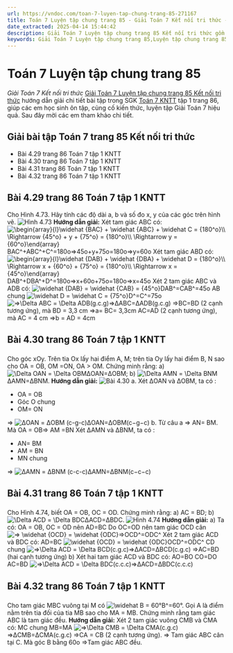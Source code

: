 ```yaml
---
url: https://vndoc.com/toan-7-luyen-tap-chung-trang-85-271167
title: Toán 7 Luyện tập chung trang 85 - Giải Toán 7 Kết nối tri thức - VnDoc.com
date_extracted: 2025-04-14 15:44:42
description: Giải Toán 7 Luyện tập chung trang 85 Kết nối tri thức gồm lời giải chi tiết cho từng bài tập trong SGK Toán 7 cho các em học sinh tham khảo luyện Giải Toán 7 hiệu quả.
keywords: Giải Toán 7 Luyện tập chung trang 85,Luyện tập chung trang 85,Giải Toán 7 kết nối tri thức Luyện tập chung trang 85,toán lớp 7 kết nối tri thức,toán 7,toán lớp 7,giải toán lớp 7,giải toán 7,toán 7 kết nối tri thức,giải toán 7 tập 1 kết nối tri thức,sgk toán 7 kết nối tri thức,giải toán 7 trang 85,luyện tập chung trang 86
---
```


# Toán 7 Luyện tập chung trang 85
 _Giải Toán 7 Kết nối tri thức_
[Giải Toán 7 Luyện tập chung trang 85 Kết nối tri thức](<https://vndoc.com/toan-7-luyen-tap-chung-trang-85-271167>) hướng dẫn giải chi tiết bài tập trong SGK [Toán 7 KNTT](<https://vndoc.com/toan-7-tap-1-kntt>) tập 1 trang 86, giúp các em học sinh ôn tập, củng cố kiến thức, luyện tập Giải Toán 7 hiệu quả. Sau đây mời các em tham khảo chi tiết.
## Giải bài tập Toán 7 trang 85 Kết nối tri thức
  * Bài 4.29 trang 86 Toán 7 tập 1 KNTT
  * Bài 4.30 trang 86 Toán 7 tập 1 KNTT
  * Bài 4.31 trang 86 Toán 7 tập 1 KNTT
  * Bài 4.32 trang 86 Toán 7 tập 1 KNTT

## Bài 4.29 trang 86 Toán 7 tập 1 KNTT
Cho Hình 4.73. Hãy tính các độ dài a, b và số đo x, y của các góc trên hình vẽ.
![Hình 4.73](https://i.vdoc.vn/data/image/2024/11/29/Luyen-tap-chung-tr85-1.jpg)
**Hướng dẫn giải:**
Xét tam giác ABC có:
![\\begin{array}{l}\\widehat {BAC} + \\widehat {ABC} + \\widehat C = {180^o}\\\\ \\Rightarrow {45^o} + y + {75^o} = {180^o}\\\\ \\Rightarrow y = {60^o}\\end{array}](https://i.vdoc.vn/data/image/blank.png)BAC^+ABC^+C^=180o⇒45o+y+75o=180o⇒y=60o
Xét tam giác ABD có:
![\\begin{array}{l}\\widehat {DAB} + \\widehat {DBA} + \\widehat D = {180^o}\\\\ \\Rightarrow x + {60^o} + {75^o} = {180^o}\\\\ \\Rightarrow x = {45^o}\\end{array}](https://i.vdoc.vn/data/image/blank.png)DAB^+DBA^+D^=180o⇒x+60o+75o=180o⇒x=45o
Xét 2 tam giác ABC và ADB có:
![\\widehat {DAB} = \\widehat {CAB} = {45^o}](https://i.vdoc.vn/data/image/blank.png)DAB^=CAB^=45o
AB chung
![\\widehat D = \\widehat C = {75^o}](https://i.vdoc.vn/data/image/blank.png)D^=C^=75o
![=>\\Delta ABC = \\Delta ADB\(g.c.g\)](https://i.vdoc.vn/data/image/blank.png)=>ΔABC=ΔADB\(g.c.g\)
=>BC=BD \(2 cạnh tương ứng\), mà BD = 3,3 cm =>a= BC= 3,3cm
AC=AD \(2 cạnh tương ứng\), mà AC = 4 cm =>b = AD = 4cm
## Bài 4.30 trang 86 Toán 7 tập 1 KNTT
### 
Cho góc xOy. Trên tia Ox lấy hai điểm A, M; trên tia Oy lấy hai điểm B, N sao cho OA = OB, OM =ON, OA > OM.
Chứng minh rằng:
a\) ![\\Delta OAN = \\Delta OBM](https://i.vdoc.vn/data/image/blank.png)ΔOAN=ΔOBM;
b\) ![\\Delta AMN = \\Delta BNM](https://i.vdoc.vn/data/image/blank.png)ΔAMN=ΔBNM.
**Hướng dẫn giải:**
![Bài 4.30](https://i.vdoc.vn/data/image/2022/07/18/toan-7-luyen-tap-chung-trang-85-1.png)
a. Xét ΔOAN và ΔOBM, ta có :
  * OA = OB
  * Góc O chung
  * OM= ON

=> ![ΔOAN = ΔOBM \(c-g-c\)](https://i.vdoc.vn/data/image/blank.png)ΔOAN=ΔOBM\(c−g−c\)
b. Từ câu a => AN= BM. Mà OA = OB=> AM =BN
Xét ΔAMN và ΔBNM, ta có :
  * AN= BM
  * AM = BN
  * MN chung

=> ![ΔAMN = ΔBNM \(c-c-c\)](https://i.vdoc.vn/data/image/blank.png)ΔAMN=ΔBNM\(c−c−c\)
## Bài 4.31 trang 86 Toán 7 tập 1 KNTT
### 
Cho Hình 4.74, biết OA = OB, OC = OD. Chứng minh rằng:
a\) AC = BD;
b\) ![\\Delta ACD =  \\Delta BDC](https://i.vdoc.vn/data/image/blank.png)ΔACD=ΔBDC.
![Hình 4.74](https://i.vdoc.vn/data/image/2024/11/29/Luyen-tap-chung-tr85-3.jpg)
**Hướng dẫn giải:**
a\) Ta có: OA = OB, OC = OD nên AD=BC
Do OC=OD nên tam giác OCD cân ![=> \\widehat {OCD} = \\widehat {ODC}](https://i.vdoc.vn/data/image/blank.png)=>OCD^=ODC^
Xét 2 tam giác ACD và BDC có:
AD=BC
![\\widehat {OCD} = \\widehat {ODC}](https://i.vdoc.vn/data/image/blank.png)OCD^=ODC^
CD chung
![=>\\Delta ACD = \\Delta BCD\(c.g.c\)](https://i.vdoc.vn/data/image/blank.png)=>ΔACD=ΔBCD\(c.g.c\)
=>AC=BD \(hai cạnh tương ứng\)
b\) Xét hai tam giác ACD và BDC có:
AO=BO
CO=DO
AC=BD
![=>\\Delta ACD = \\Delta BDC\(c.c.c\)](https://i.vdoc.vn/data/image/blank.png)=>ΔACD=ΔBDC\(c.c.c\)
## Bài 4.32 trang 86 Toán 7 tập 1 KNTT
### 
Cho tam giác MBC vuông tại M có ![\\widehat B = 60°](https://i.vdoc.vn/data/image/blank.png)B^=60°. Gọi A là điểm nằm trên tia đối của tia MB sao cho MA = MB. Chứng minh rằng tam giác ABC là tam giác đều.
**Hướng dẫn giải:**
Xét 2 tam giác vuông CMB và CMA có:
MC chung
MB=MA
![=>\\Delta CMB = \\Delta CMA\(c.g.c\)](https://i.vdoc.vn/data/image/blank.png)=>ΔCMB=ΔCMA\(c.g.c\)
=>CA = CB \(2 cạnh tương ứng\).
=> Tam giác ABC cân tại C.
Mà góc B bằng 60o
=>Tam giác ABC đều.
